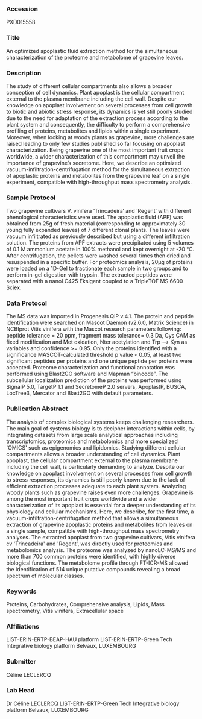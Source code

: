 ### Accession
PXD015558

### Title
An optimized apoplastic fluid extraction method for the simultaneous characterization of the proteome and metabolome of grapevine leaves.

### Description
The study of different cellular compartments also allows a broader conception of cell dynamics. Plant apoplast is the cellular compartment external to the plasma membrane including the cell wall. Despite our knowledge on apoplast involvement on several processes from cell growth to biotic and abiotic stress response, its dynamics is yet still poorly studied due to the need for adaptation of the extraction process according to the plant system and consequently, the difficulty to perform a comprehensive profiling of proteins, metabolites and lipids within a single experiment. Moreover, when looking at woody plants as grapevine, more challenges are raised leading to only few studies published so far focusing on apoplast characterization. Being grapevine one of the most important fruit crops worldwide, a wider characterization of this compartment may unveil the importance of grapevine’s secretome.  Here, we describe an optimized vacuum-infiltration-centrifugation method for the simultaneous extraction of apoplastic proteins and metabolites from the grapevine leaf on a single experiment, compatible with high-throughput mass spectrometry analysis.

### Sample Protocol
Two grapevine cultivars V. vinifera ‘Trincadeira’ and ‘Regent’ with different phenological characteristics were used. The apoplastic fluid (APF) was obtained from 25g of fresh material (corresponding to approximately 30 young fully expanded leaves) of 7 different clonal plants. The leaves were vacuum infiltrated as previously described but using a different infiltration solution.  The proteins from APF extracts were precipitated using 5 volumes of 0.1 M ammonium acetate in 100% methanol and kept overnight at -20 °C. After centrifugation, the pellets were washed several times then dried and resuspended in a specific buffer. For proteomics analysis, 20µg of proteins were loaded on a 1D-Gel to fractionate each sample in two groups and to perform in-gel digestion with trypsin. The extracted peptides were separated with a nanoLC425 Eksigent coupled to a TripleTOF MS 6600 Sciex.

### Data Protocol
The MS data was imported in Progenesis QIP v.4.1. The protein and peptide identification were searched on Mascot Daemon (v2.6.0, Matrix Science) in NCBIprot Vitis vinifera with the Mascot research parameters following: peptide tolerance = 20 ppm, fragment mass tolerance= 0.3 Da, Cys CAM as fixed modification and Met oxidation, Nter acetylation and Trp --> Kyn as variables and confidence >= 0.95. Only the proteins identified with a significance MASCOT-calculated threshold p value < 0.05, at least two significant peptides per proteins and one unique peptide per proteins were accepted. Proteome characterization and functional annotation was performed using Blast2GO software and Mapman “bincode”. The subcellular localization prediction of the proteins was performed using SignalP 5.0, TargetP 1.1 and SecretomeP 2.0 servers, ApoplastP, BUSCA, LocTree3, Mercator and Blast2GO with default parameters.

### Publication Abstract
The analysis of complex biological systems keeps challenging researchers. The main goal of systems biology is to decipher interactions within cells, by integrating datasets from large scale analytical approaches including transcriptomics, proteomics and metabolomics and more specialized 'OMICS' such as epigenomics and lipidomics. Studying different cellular compartments allows a broader understanding of cell dynamics. Plant apoplast, the cellular compartment external to the plasma membrane including the cell wall, is particularly demanding to analyze. Despite our knowledge on apoplast involvement on several processes from cell growth to stress responses, its dynamics is still poorly known due to the lack of efficient extraction processes adequate to each plant system. Analyzing woody plants such as grapevine raises even more challenges. Grapevine is among the most important fruit crops worldwide and a wider characterization of its apoplast is essential for a deeper understanding of its physiology and cellular mechanisms. Here, we describe, for the first time, a vacuum-infiltration-centrifugation method that allows a simultaneous extraction of grapevine apoplastic proteins and metabolites from leaves on a single sample, compatible with high-throughput mass spectrometry analyses. The extracted apoplast from two grapevine cultivars, Vitis vinifera cv 'Trincadeira' and 'Regent', was directly used for proteomics and metabolomics analysis. The proteome was analyzed by nanoLC-MS/MS and more than 700 common proteins were identified, with highly diverse biological functions. The metabolome profile through FT-ICR-MS allowed the identification of 514 unique putative compounds revealing a broad spectrum of molecular classes.

### Keywords
Proteins, Carbohydrates, Comprehensive analysis, Lipids, Mass spectrometry, Vitis vinifera, Extracellular space

### Affiliations
LIST-ERIN-ERTP-BEAP-HAU platform
LIST-ERIN-ERTP-Green Tech  Integrative biology platform Belvaux, LUXEMBOURG

### Submitter
Céline LECLERCQ

### Lab Head
Dr Céline LECLERCQ
LIST-ERIN-ERTP-Green Tech  Integrative biology platform Belvaux, LUXEMBOURG


